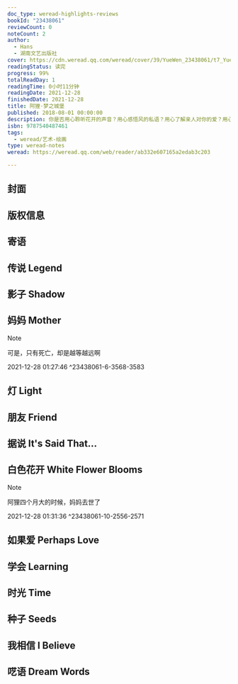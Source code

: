 ```yaml
---
doc_type: weread-highlights-reviews
bookId: "23438061"
reviewCount: 0
noteCount: 2
author:
  - Hans
  - 湖南文艺出版社
cover: https://cdn.weread.qq.com/weread/cover/39/YueWen_23438061/t7_YueWen_23438061.jpg
readingStatus: 读完
progress: 99%
totalReadDay: 1
readingTime: 0小时11分钟
readingDate: 2021-12-28
finishedDate: 2021-12-28
title: 阿狸·梦之城堡
published: 2018-08-01 00:00:00
description: 你是否用心聆听花开的声音？用心感悟风的私语？用心了解亲人对你的爱？用心看到了这整个世界？用心听到那一整个的未来？阿狸在魔法师的指引下来到了传说中的梦之城堡。在城堡里有一面巨大的魔法镜子，阿狸在镜子里看到了自己的影子，并跟随影子进行了一场精彩纷呈又富含哲理的旅行。本书一共有11个小故事，分别从友情、亲情的角度讲述了爱的真谛。
isbn: 9787540487461
tags:
  - weread/艺术-绘画
type: weread-notes
weread: https://weread.qq.com/web/reader/ab332e607165a2edab3c203

---
```



## 封面

## 版权信息

## 寄语

## 传说 Legend

## 影子 Shadow

## 妈妈 Mother

> [!NOTE] 
> 可是，只有死亡，却是越等越远啊
> 
> 2021-12-28 01:27:46 ^23438061-6-3568-3583

## 灯 Light

## 朋友 Friend

## 据说 It's Said That…

## 白色花开 White Flower Blooms

> [!NOTE] 
> 阿狸四个月大的时候，妈妈去世了
> 
> 2021-12-28 01:31:36 ^23438061-10-2556-2571

## 如果爱 Perhaps Love

## 学会 Learning

## 时光 Time

## 种子 Seeds

## 我相信 I Believe

## 呓语 Dream Words

